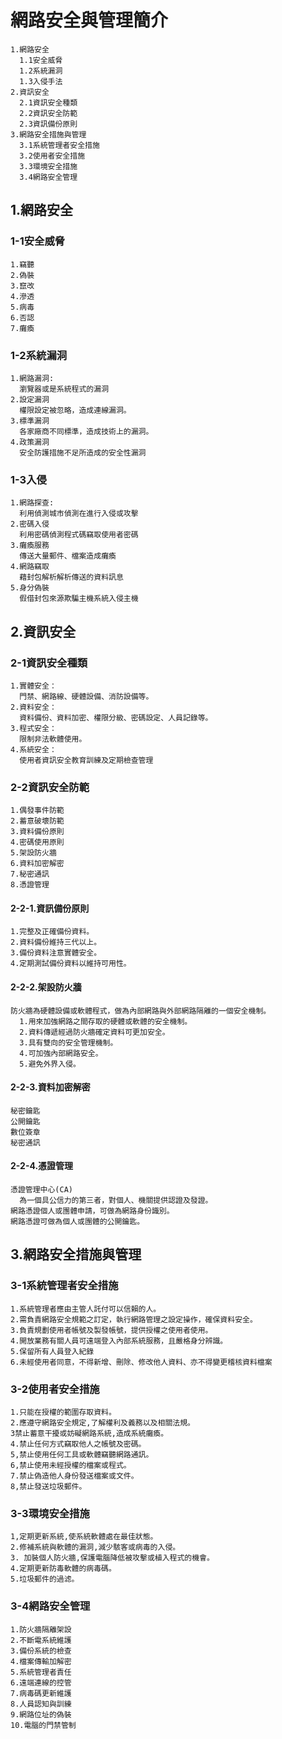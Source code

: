 # 網路安全與管理簡介
```
1.網路安全
  1.1安全威脅
  1.2系統漏洞
  1.3入侵手法
2.資訊安全
  2.1資訊安全種類
  2.2資訊安全防範
  2.3資訊備份原則
3.網路安全措施與管理
  3.1系統管理者安全措施
  3.2使用者安全措施
  3.3環境安全措施
  3.4網路安全管理
```

## 1.網路安全
### 1-1安全威脅
```
1.竊聽
2.偽裝
3.竄改
4.滲透
5.病毒
6.否認
7.癱瘓
```
### 1-2系統漏洞
```
1.網路漏洞:
  瀏覽器或是系統程式的漏洞
2.設定漏洞
  權限設定被忽略，造成連線漏洞。
3.標準漏洞
  各家廠商不同標準，造成技術上的漏洞。
4.政策漏洞
  安全防護措施不足所造成的安全性漏洞
```
### 1-3入侵
```
1.網路探查:
  利用偵測城市偵測在進行入侵或攻擊
2.密碼入侵
  利用密碼偵測程式碼竊取使用者密碼
3.癱瘓服務
  傳送大量郵件、檔案造成癱瘓
4.網路竊取
  藉封包解析解析傳送的資料訊息
5.身分偽裝
  假借封包來源欺騙主機系統入侵主機
```
## 2.資訊安全
### 2-1資訊安全種類
```
1.實體安全：
  門禁、網路線、硬體設備、消防設備等。
2.資料安全：
  資料備份、資料加密、權限分級、密碼設定、人員記錄等。
3.程式安全：
  限制非法軟體使用。
4.系統安全：
  使用者資訊安全教育訓練及定期檢查管理
``` 
### 2-2資訊安全防範
```
1.偶發事件防範
2.蓄意破壞防範
3.資料備份原則
4.密碼使用原則
5.架設防火牆
6.資料加密解密
7.秘密通訊
8.憑證管理
```
#### 2-2-1.資訊備份原則
```
1.完整及正確備份資料。
2.資料備份維持三代以上。
3.備份資料注意實體安全。
4.定期測試備份資料以維持可用性。
```
#### 2-2-2.架設防火牆
```
防火牆為硬體設備或軟體程式，做為內部網路與外部網路隔離的一個安全機制。
  1.用來加強網路之間存取的硬體或軟體的安全機制。
  2.資料傳遞經過防火牆確定資料可更加安全。
  3.具有雙向的安全管理機制。
  4.可加強內部網路安全。
  5.避免外界入侵。

```
#### 2-2-3.資料加密解密
```
秘密鑰匙
公開鑰匙
數位簽章
秘密通訊
```
#### 2-2-4.憑證管理
```
憑證管理中心(CA) 
  為一個具公信力的第三者，對個人、機關提供認證及發證。
網路憑證個人或團體申請，可做為網路身份識別。
網路憑證可做為個人或團體的公開鑰匙。
```

## 3.網路安全措施與管理
### 3-1系統管理者安全措施
```
1.系統管理者應由主管人託付可以信賴的人。
2.需負責網路安全規範之訂定，執行網路管理之設定操作，確保資料安全。
3.負責規劃使用者帳號及製發帳號，提供授權之使用者使用。
4.開放業務有關人員可遠端登入內部系統服務，且嚴格身分辨識。
5.保留所有人員登入紀錄
6.未經使用者同意，不得新增、刪除、修改他人資料、亦不得變更稽核資料檔案
```
### 3-2使用者安全措施
```
1.只能在授權的範圍存取資料。
2.應遵守網路安全規定,了解權利及義務以及相關法規。
3禁止蓄意干擾或妨礙網路系統,造成系統癱瘓。
4.禁止任何方式竊取他人之帳號及密碼。
5,禁止使用任何工具或軟體竊聽網路通訊。
6,禁止使用未經授權的檔案或程式。
7.禁止偽造他人身份發送檔案或文件。
8,禁止發送垃圾郵件。
```
### 3-3環境安全措施
```
1,定期更新系統,使系統軟體處在最佳狀態。
2.修補系統與軟體的漏洞,減少駭客或病毒的入侵。
3. 加裝個人防火牆,保護電腦降低被攻擊或植入程式的機會。
4.定期更新防毒軟體的病毒碼。
5.垃圾郵件的過滤。
```
### 3-4網路安全管理
```
1.防火牆隔離架設
2.不斷電系統維護
3.備份系統的檢查
4.檔案傳輸加解密
5.系統管理者責任
6.遠端連線的控管
7.病毒碼更新維護
8.人員認知與訓練
9.網路位址的偽裝
10.電腦的門禁管制
```
